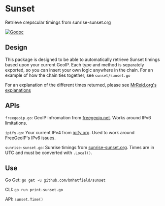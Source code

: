 # Sunset

Retrieve crepscular timings from sunrise-sunset.org

[![Godoc](https://img.shields.io/badge/godoc-reference-5272B4.svg?style=flat-square)]( https://godoc.org/github.com/bmhatfield/sunset/sunset)

## Design

This package is designed to be able to automatically retrieve Sunset timings based upon your current GeoIP. Each type and method is separately exported, so you can insert your own logic anywhere in the chain. For an example of how the chain ties together, see `sunset/sunset.go`

For an explanation of the different times returned, please see [MrReid.org's explanations](http://wordpress.mrreid.org/2013/02/05/dawn-dusk-sunrise-sunset-and-twilight/)

## APIs

`freegeoip.go`: GeoIP infromation from [freegeoip.net](https://freegeoip.net/). Works around IPv6 limitations.

`ipify.go`: Your current IPv4 from [ipify.org](https://api.ipify.org?format=json). Used to work around FreeGeoIP's IPv6 issues.

`sunrise-sunset.go`: Sunrise timings from [sunrise-sunset.org](https://api.sunrise-sunset.org/json?lat=36.7201600&lng=-4.4203400&formatted=0). Times are in UTC and must be converted with `.Local()`.

## Use

Go Get: `go get -u github.com/bmhatfield/sunset`

CLI: `go run print-sunset.go`

API: `sunset.Time()`
